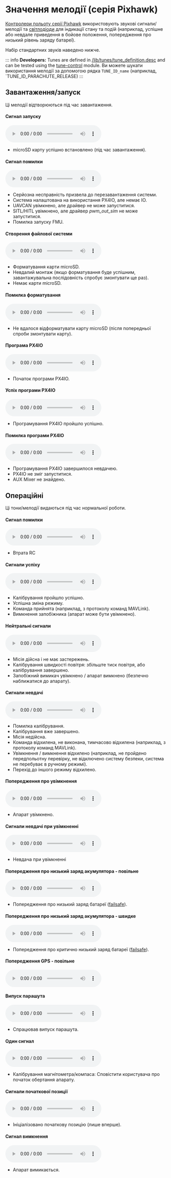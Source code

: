 # Значення мелодії (серія Pixhawk)

[Контролери польоту серії Pixhawk](../flight_controller/pixhawk_series.md) використовують звукові сигнали/мелодії та [ світлодіоди](../getting_started/led_meanings.md) для індикації стану та подій (наприклад, успішне або невдале приведення в бойове положення, попередження про низький рівень заряду батареї).

Набір стандартних звуків наведено нижче.

::: info **Developers:** Tunes are defined in [/lib/tunes/tune_definition.desc](https://github.com/PX4/PX4-Autopilot/blob/main/src/lib/tunes/tune_definition.desc) and can be tested using the [tune-control](../modules/modules_system.md#tune-control) module. Ви можете шукати використання мелодії за допомогою рядка `TUNE_ID_name` (наприклад, `TUNE_ID_PARACHUTE_RELEASE)
:::


## Завантаження/запуск

Ці мелодії відтворюються під час завантаження.
<!-- https://github.com/PX4/PX4-Autopilot/blob/main/ROMFS/px4fmu_common/init.d/rcS --> 


#### Сигнал запуску

<audio controls>
  <source src="../../assets/tunes/1_startup_tone.mp3" type="audio/mpeg">
Ваш браузер не підтримує аудіо елемент.
</audio>
<!-- tune: 1, STARTUP -->

- microSD карту успішно встановлено (під час завантаження).

#### Сигнал помилки

<audio controls>
  <source src="../../assets/tunes/2_error_tune.mp3" type="audio/mpeg">
Ваш браузер не підтримує аудіо елемент.
</audio>
<!-- tune 2, ERROR_TUNE -->

- Серйозна несправність призвела до перезавантаження системи.
- Система налаштована на використання PX4IO, але немає IO.
- UAVCAN увімкнено, але драйвер не може запуститися.
- SITL/HITL увімкнено, але драйвер *pwm_out_sim* не може запуститися.
- Помилка запуску FMU.


#### Створення файлової системи

<audio controls>
  <source src="../../assets/tunes/16_make_fs.mp3" type="audio/mpeg">
Ваш браузер не підтримує аудіо елемент.
</audio>
<!-- 14, SD_INIT (previously tune 16) -->

- Форматування карти microSD.
- Невдалий монтаж (якщо форматування буде успішним, завантажувальна послідовність спробує змонтувати ще раз).
- Немає карти microSD.


#### Помилка форматування

<audio controls>
  <source src="../../assets/tunes/17_format_failed.mp3" type="audio/mpeg">
Ваш браузер не підтримує аудіо елемент.
</audio>
<!-- 15, SD_ERROR (previously 17) -->

- Не вдалося відформатувати карту microSD (після попередньої спроби змонтувати карту).


#### Програма PX4IO

<audio controls>
  <source src="../../assets/tunes/18_program_px4io.mp3" type="audio/mpeg">
Ваш браузер не підтримує аудіо елемент.
</audio>
<!-- 16, PROG_PX4IO (previously id 18) -->

- Початок програми PX4IO.

#### Успіх програми PX4IO

<audio controls>
  <source src="../../assets/tunes/19_program_px4io_success.mp3" type="audio/mpeg">
Ваш браузер не підтримує аудіо елемент.
</audio>
<!-- 17, PROG_PX4IO_OK (previously tune 19) -->

- Програмування PX4IO пройшло успішно.

#### Помилка програми PX4IO

<audio controls>
  <source src="../../assets/tunes/20_program_px4io_fail.mp3" type="audio/mpeg">
Ваш браузер не підтримує аудіо елемент.
</audio>
<!-- 18, PROG_PX4IO_ERR (previously tune 20) -->

- Програмування PX4IO завершилося невдачею.
- PX4IO не зміг запуститися.
- AUX Mixer не знайдено.


## Операційні

Ці тони/мелодії видаються під час нормальної роботи.

<a id="error_tune_operational"></a>

#### Сигнал помилки

<audio controls>
  <source src="../../assets/tunes/2_error_tune.mp3" type="audio/mpeg">
Ваш браузер не підтримує аудіо елемент.
</audio>
<!-- 2, ERROR_TUNE -->

- Втрата RC

#### Сигнали успіху

<audio controls>
  <source src="../../assets/tunes/3_notify_positive_tone.mp3" type="audio/mpeg">
Ваш браузер не підтримує аудіо елемент.
</audio>
<!-- 3, NOTIFY_POSITIVE -->

- Калібрування пройшло успішно.
- Успішна зміна режиму.
- Команда прийнята (наприклад, з протоколу команд MAVLink).
- Вимкнення запобіжника (апарат може бути увімкнено).

#### Нейтральні сигнали

<audio controls>
  <source src="../../assets/tunes/4_notify_neutral_tone.mp3" type="audio/mpeg">
Ваш браузер не підтримує аудіо елемент.
</audio>
<!-- 4, NOTIFY_NEUTRAL -->

- Місія дійсна і не має застережень.
- Калібрування швидкості повітря: збільште тиск повітря, або калібрування завершено.
- Запобіжний вимикач увімкнено / апарат вимкнено (безпечно наближатися до апарату).

#### Сигнали невдачі

<audio controls>
  <source src="../../assets/tunes/5_notify_negative_tone.mp3" type="audio/mpeg">
Ваш браузер не підтримує аудіо елемент.
</audio>
<!-- 5, NOTIFY_NEGATIVE -->

- Помилка калібрування.
- Калібрування вже завершено.
- Місія недійсна.
- Команда відхилена, не виконана, тимчасово відхилена (наприклад, з протоколу команд MAVLink).
- Увімкнення / вимкнення відхилено (наприклад, не пройдено передпольотну перевірку, не відключено систему безпеки, система не перебуває в ручному режимі).
- Перехід до іншого режиму відхилено.

#### Попередження про увімкнення

<audio controls>
  <source src="../../assets/tunes/6_arming_warning.mp3" type="audio/mpeg">
Ваш браузер не підтримує аудіо елемент.
</audio>
<!-- 6, ARMING_WARNING -->

- Апарат увімкнено.

#### Сигнали невдачі при увімкненні

<audio controls>
  <source src="../../assets/tunes/10_arming_failure_tune.mp3" type="audio/mpeg">
Ваш браузер не підтримує аудіо елемент.
</audio>
<!-- 10, ARMING_FAILURE -->

- Невдача при увімкненні

#### Попередження про низький заряд акумулятора - повільне

<audio controls>
  <source src="../../assets/tunes/7_battery_warning_slow.mp3" type="audio/mpeg">
Ваш браузер не підтримує аудіо елемент.
</audio>
<!-- 7,  BATTERY_WARNING_SLOW -->

- Попередження про низький заряд батареї ([failsafe](../config/safety.md#low-battery-failsafe)).

#### Попередження про низький заряд акумулятора - швидке

<audio controls>
  <source src="../../assets/tunes/8_battery_warning_fast.mp3" type="audio/mpeg">
Ваш браузер не підтримує аудіо елемент.
</audio>
<!-- 8, BATTERY_WARNING_FAST -->

- Попередження про критично низький заряд батареї ([failsafe](../config/safety.md#low-battery-failsafe)).


#### Попередження GPS - повільне

<audio controls>
  <source src="../../assets/tunes/9_gps_warning_slow.mp3" type="audio/mpeg">
Ваш браузер не підтримує аудіо елемент.
</audio>
<!-- 9,  GPS_WARNING -->

#### Випуск парашута

<audio controls>
  <source src="../../assets/tunes/11_parachute_release.mp3" type="audio/mpeg">
Ваш браузер не підтримує аудіо елемент.
</audio>
<!-- 11, PARACHUTE_RELEASE -->

- Спрацював випуск парашута.


#### Один сигнал

<audio controls>
  <source src="../../assets/tunes/14_single_beep.mp3" type="audio/mpeg">
Ваш браузер не підтримує аудіо елемент.
</audio>
<!-- 12, SINGLE_BEEP (previously was id 14 -->

- Калібрування магнітометра/компаса: Сповістити користувача про початок обертання апарату.

#### Сигнали початкової позиції

<audio controls>
  <source src="../../assets/tunes/15_home_set_tune.mp3" type="audio/mpeg">
Ваш браузер не підтримує аудіо елемент.
</audio>
<!-- 13, HOME_SET (previously id 15) -->

- Ініціалізовано початкову позицію (лише вперше).

#### Сигнал вимкнення

<audio controls>
  <source src="../../assets/tunes/power_off_tune.mp3" type="audio/mpeg">
Ваш браузер не підтримує аудіо елемент.
</audio>

- Апарат вимикається.

<!--19, POWER_OFF -->
